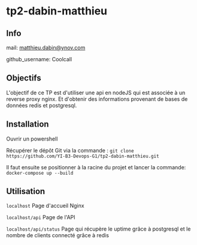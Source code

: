 # tp2-dabin-matthieu

## Info

mail: matthieu.dabin@ynov.com

github_username: Coolcall

## Objectifs

L'objectif de ce TP est d'utiliser une api en nodeJS qui est associée à un reverse proxy nginx. Et d'obtenir des informations provenant de bases de données redis et postgresql.

## Installation

Ouvrir un powershell 
 
Récupérer le dépôt Git via la commande :  `git clone https://github.com/YI-B3-Devops-G1/tp2-dabin-matthieu.git`

Il faut ensuite se positionner à la racine du projet et lancer la commande:  `docker-compose up --build`

## Utilisation

`localhost`  Page d'accueil Nginx

`localhost/api`  Page de l'API

`localhost/api/status`  Page qui récupère le uptime grâce à postgresql et le nombre de clients connecté grâce à redis